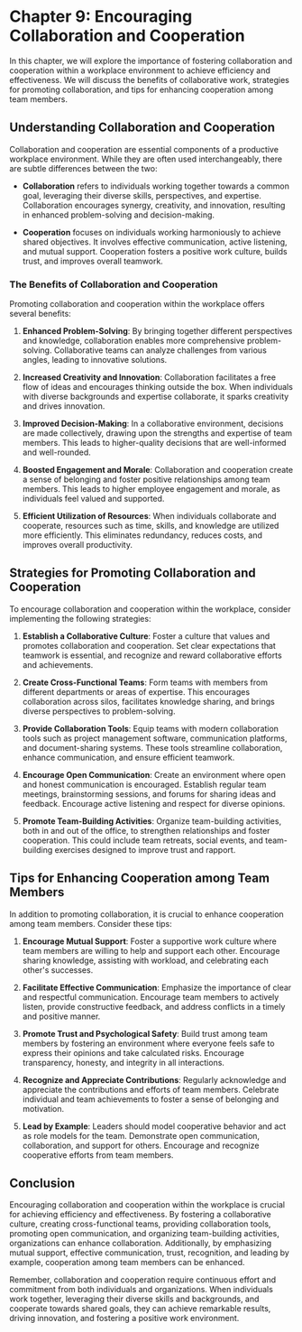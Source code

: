 Chapter 9: Encouraging Collaboration and Cooperation
====================================================

In this chapter, we will explore the importance of fostering collaboration and cooperation within a workplace environment to achieve efficiency and effectiveness. We will discuss the benefits of collaborative work, strategies for promoting collaboration, and tips for enhancing cooperation among team members.

Understanding Collaboration and Cooperation
-------------------------------------------

Collaboration and cooperation are essential components of a productive workplace environment. While they are often used interchangeably, there are subtle differences between the two:

* **Collaboration** refers to individuals working together towards a common goal, leveraging their diverse skills, perspectives, and expertise. Collaboration encourages synergy, creativity, and innovation, resulting in enhanced problem-solving and decision-making.

* **Cooperation** focuses on individuals working harmoniously to achieve shared objectives. It involves effective communication, active listening, and mutual support. Cooperation fosters a positive work culture, builds trust, and improves overall teamwork.

### The Benefits of Collaboration and Cooperation

Promoting collaboration and cooperation within the workplace offers several benefits:

1. **Enhanced Problem-Solving**: By bringing together different perspectives and knowledge, collaboration enables more comprehensive problem-solving. Collaborative teams can analyze challenges from various angles, leading to innovative solutions.

2. **Increased Creativity and Innovation**: Collaboration facilitates a free flow of ideas and encourages thinking outside the box. When individuals with diverse backgrounds and expertise collaborate, it sparks creativity and drives innovation.

3. **Improved Decision-Making**: In a collaborative environment, decisions are made collectively, drawing upon the strengths and expertise of team members. This leads to higher-quality decisions that are well-informed and well-rounded.

4. **Boosted Engagement and Morale**: Collaboration and cooperation create a sense of belonging and foster positive relationships among team members. This leads to higher employee engagement and morale, as individuals feel valued and supported.

5. **Efficient Utilization of Resources**: When individuals collaborate and cooperate, resources such as time, skills, and knowledge are utilized more efficiently. This eliminates redundancy, reduces costs, and improves overall productivity.

Strategies for Promoting Collaboration and Cooperation
------------------------------------------------------

To encourage collaboration and cooperation within the workplace, consider implementing the following strategies:

1. **Establish a Collaborative Culture**: Foster a culture that values and promotes collaboration and cooperation. Set clear expectations that teamwork is essential, and recognize and reward collaborative efforts and achievements.

2. **Create Cross-Functional Teams**: Form teams with members from different departments or areas of expertise. This encourages collaboration across silos, facilitates knowledge sharing, and brings diverse perspectives to problem-solving.

3. **Provide Collaboration Tools**: Equip teams with modern collaboration tools such as project management software, communication platforms, and document-sharing systems. These tools streamline collaboration, enhance communication, and ensure efficient teamwork.

4. **Encourage Open Communication**: Create an environment where open and honest communication is encouraged. Establish regular team meetings, brainstorming sessions, and forums for sharing ideas and feedback. Encourage active listening and respect for diverse opinions.

5. **Promote Team-Building Activities**: Organize team-building activities, both in and out of the office, to strengthen relationships and foster cooperation. This could include team retreats, social events, and team-building exercises designed to improve trust and rapport.

Tips for Enhancing Cooperation among Team Members
-------------------------------------------------

In addition to promoting collaboration, it is crucial to enhance cooperation among team members. Consider these tips:

1. **Encourage Mutual Support**: Foster a supportive work culture where team members are willing to help and support each other. Encourage sharing knowledge, assisting with workload, and celebrating each other's successes.

2. **Facilitate Effective Communication**: Emphasize the importance of clear and respectful communication. Encourage team members to actively listen, provide constructive feedback, and address conflicts in a timely and positive manner.

3. **Promote Trust and Psychological Safety**: Build trust among team members by fostering an environment where everyone feels safe to express their opinions and take calculated risks. Encourage transparency, honesty, and integrity in all interactions.

4. **Recognize and Appreciate Contributions**: Regularly acknowledge and appreciate the contributions and efforts of team members. Celebrate individual and team achievements to foster a sense of belonging and motivation.

5. **Lead by Example**: Leaders should model cooperative behavior and act as role models for the team. Demonstrate open communication, collaboration, and support for others. Encourage and recognize cooperative efforts from team members.

Conclusion
----------

Encouraging collaboration and cooperation within the workplace is crucial for achieving efficiency and effectiveness. By fostering a collaborative culture, creating cross-functional teams, providing collaboration tools, promoting open communication, and organizing team-building activities, organizations can enhance collaboration. Additionally, by emphasizing mutual support, effective communication, trust, recognition, and leading by example, cooperation among team members can be enhanced.

Remember, collaboration and cooperation require continuous effort and commitment from both individuals and organizations. When individuals work together, leveraging their diverse skills and backgrounds, and cooperate towards shared goals, they can achieve remarkable results, driving innovation, and fostering a positive work environment.
